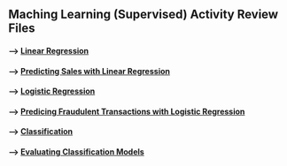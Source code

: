 ## Maching Learning (Supervised) Activity Review Files 

#### --> [Linear Regression](https://github.com/Mun-Min/ASU_2022_Bootcamp/blob/master/Activity_Files/12-Supervised-Learning/1/Activities/01-Ins_Linear_Regression/Solved/linear_regression.ipynb)

#### --> [Predicting Sales with Linear Regression](https://github.com/Mun-Min/ASU_2022_Bootcamp/blob/master/Activity_Files/12-Supervised-Learning/1/Activities/02-Stu_Predicting_Sales/Solved/predicting-sales.ipynb)

#### --> [Logistic Regression](https://github.com/Mun-Min/ASU_2022_Bootcamp/blob/master/Activity_Files/12-Supervised-Learning/1/Activities/03-Ins_Logistic_Regression/Solved/logistic_regression.ipynb)

#### --> [Predicing Fraudulent Transactions with Logistic Regression](https://github.com/Mun-Min/ASU_2022_Bootcamp/blob/master/Activity_Files/12-Supervised-Learning/1/Activities/04-Stu_Logistic_Regression/Solved/predicting_fraudulent_transactions.ipynb)

#### --> [Classification](https://github.com/Mun-Min/ASU_2022_Bootcamp/blob/master/Activity_Files/12-Supervised-Learning/1/Activities/05-Ins_Classification_Models/Solved/confusion_matrix.ipynb)

#### --> [Evaluating Classification Models](https://github.com/Mun-Min/ASU_2022_Bootcamp/blob/master/Activity_Files/12-Supervised-Learning/1/Activities/06-Stu_Classification_Models/Solved/lets-get-this-snowball-rolling.ipynb)
